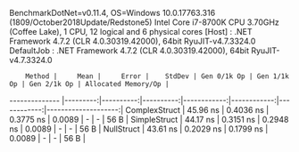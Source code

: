
BenchmarkDotNet=v0.11.4, OS=Windows 10.0.17763.316 (1809/October2018Update/Redstone5)
Intel Core i7-8700K CPU 3.70GHz (Coffee Lake), 1 CPU, 12 logical and 6 physical cores
  [Host]     : .NET Framework 4.7.2 (CLR 4.0.30319.42000), 64bit RyuJIT-v4.7.3324.0
  DefaultJob : .NET Framework 4.7.2 (CLR 4.0.30319.42000), 64bit RyuJIT-v4.7.3324.0


        Method |     Mean |     Error |    StdDev | Gen 0/1k Op | Gen 1/1k Op | Gen 2/1k Op | Allocated Memory/Op |
-------------- |---------:|----------:|----------:|------------:|------------:|------------:|--------------------:|
 ComplexStruct | 45.96 ns | 0.4036 ns | 0.3775 ns |      0.0089 |           - |           - |                56 B |
  SimpleStruct | 44.17 ns | 0.3151 ns | 0.2948 ns |      0.0089 |           - |           - |                56 B |
    NullStruct | 43.61 ns | 0.2029 ns | 0.1799 ns |      0.0089 |           - |           - |                56 B |
